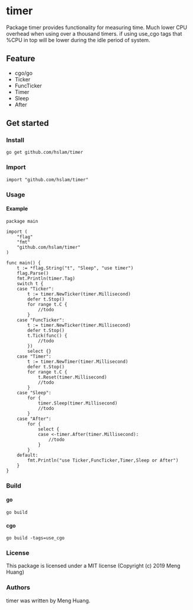 # timer
Package timer provides functionality for measuring time. Much lower CPU overhead when using over a thousand timers. if using use_cgo tags that %CPU in top will be lower during the idle period of system.

## Feature
* cgo/go
* Ticker
* FuncTicker
* Timer
* Sleep
* After

## Get started

### Install
```
go get github.com/hslam/timer
```
### Import
```
import "github.com/hslam/timer"
```
### Usage
#### Example
```
package main

import (
	"flag"
	"fmt"
	"github.com/hslam/timer"
)

func main() {
	t := *flag.String("t", "Sleep", "use timer")
	flag.Parse()
	fmt.Println(timer.Tag)
	switch t {
	case "Ticker":
		t := timer.NewTicker(timer.Millisecond)
		defer t.Stop()
		for range t.C {
			//todo
		}
	case "FuncTicker":
		t := timer.NewTicker(timer.Millisecond)
		defer t.Stop()
		t.Tick(func() {
			//todo
		})
		select {}
	case "Timer":
		t := timer.NewTimer(timer.Millisecond)
		defer t.Stop()
		for range t.C {
			t.Reset(timer.Millisecond)
			//todo
		}
	case "Sleep":
		for {
			timer.Sleep(timer.Millisecond)
			//todo
		}
	case "After":
		for {
			select {
			case <-timer.After(timer.Millisecond):
				//todo
			}
		}
	default:
		fmt.Println("use Ticker,FuncTicker,Timer,Sleep or After")
	}
}
```

### Build
#### go
```
go build
```
#### cgo
```
go build -tags=use_cgo
```

### License
This package is licensed under a MIT license (Copyright (c) 2019 Meng Huang)


### Authors
timer was written by Meng Huang.


